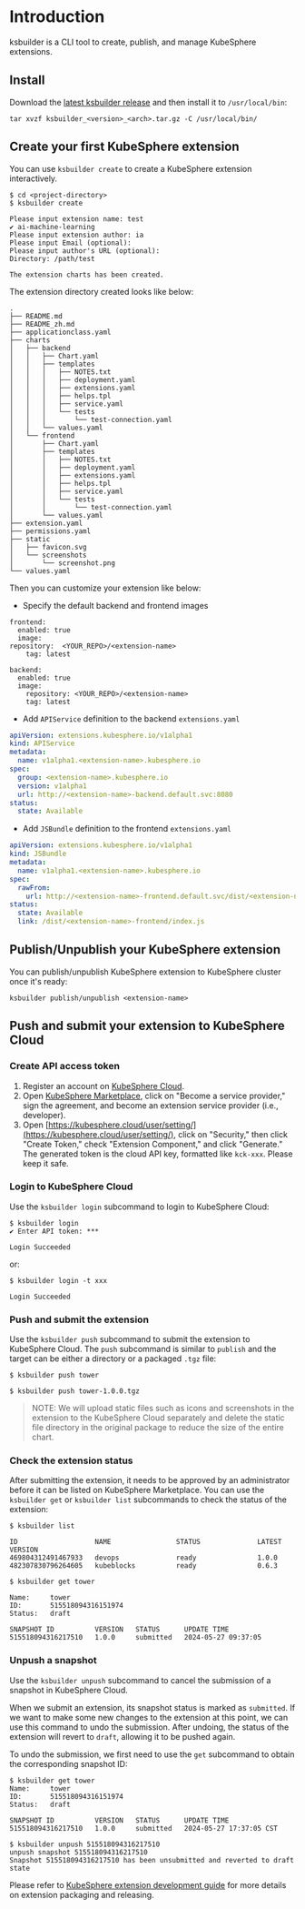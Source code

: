 # Introduction

ksbuilder is a CLI tool to create, publish, and manage KubeSphere extensions.

## Install

Download the [latest ksbuilder release](https://github.com/kubesphere/ksbuilder/releases) and then install it to `/usr/local/bin`:
```shell
tar xvzf ksbuilder_<version>_<arch>.tar.gz -C /usr/local/bin/
```

## Create your first KubeSphere extension

You can use `ksbuilder create` to create a KubeSphere extension interactively.

```
$ cd <project-directory>
$ ksbuilder create

Please input extension name: test
✔ ai-machine-learning
Please input extension author: ia
Please input Email (optional):
Please input author's URL (optional):
Directory: /path/test

The extension charts has been created.
```

The extension directory created looks like below:

```
.
├── README.md
├── README_zh.md
├── applicationclass.yaml
├── charts
│   ├── backend
│   │   ├── Chart.yaml
│   │   ├── templates
│   │   │   ├── NOTES.txt
│   │   │   ├── deployment.yaml
│   │   │   ├── extensions.yaml
│   │   │   ├── helps.tpl
│   │   │   ├── service.yaml
│   │   │   └── tests
│   │   │       └── test-connection.yaml
│   │   └── values.yaml
│   └── frontend
│       ├── Chart.yaml
│       ├── templates
│       │   ├── NOTES.txt
│       │   ├── deployment.yaml
│       │   ├── extensions.yaml
│       │   ├── helps.tpl
│       │   ├── service.yaml
│       │   └── tests
│       │       └── test-connection.yaml
│       └── values.yaml
├── extension.yaml
├── permissions.yaml
├── static
│   ├── favicon.svg
│   └── screenshots
│       └── screenshot.png
└── values.yaml
```

Then you can customize your extension like below:

- Specify the default backend and frontend images

```
frontend:
  enabled: true
  image:
repository:  <YOUR_REPO>/<extension-name>
    tag: latest

backend:
  enabled: true
  image:
    repository: <YOUR_REPO>/<extension-name>
    tag: latest
```

- Add `APIService` definition to the backend `extensions.yaml`

```yaml
apiVersion: extensions.kubesphere.io/v1alpha1
kind: APIService
metadata:
  name: v1alpha1.<extension-name>.kubesphere.io
spec:
  group: <extension-name>.kubesphere.io
  version: v1alpha1                                      
  url: http://<extension-name>-backend.default.svc:8080
status:
  state: Available
```

- Add `JSBundle` definition to the frontend `extensions.yaml`

```yaml
apiVersion: extensions.kubesphere.io/v1alpha1
kind: JSBundle
metadata:
  name: v1alpha1.<extension-name>.kubesphere.io
spec:
  rawFrom:
    url: http://<extension-name>-frontend.default.svc/dist/<extension-name>-frontend/index.js
status:
  state: Available
  link: /dist/<extension-name>-frontend/index.js
```

## Publish/Unpublish your KubeSphere extension

You can publish/unpublish KubeSphere extension to KubeSphere cluster once it's ready:

```shell
ksbuilder publish/unpublish <extension-name>
```

## Push and submit your extension to KubeSphere Cloud

### Create API access token

1. Register an account on [KubeSphere Cloud](https://kubesphere.cloud).
2. Open [KubeSphere Marketplace](https://kubesphere.co/marketplace/), click on "Become a service provider," sign the agreement, and become an extension service provider (i.e., developer).
3. Open [https://kubesphere.cloud/user/setting/](https://kubesphere.cloud/user/setting/), click on "Security," then click "Create Token," check "Extension Component," and click "Generate." The generated token is the cloud API key, formatted like `kck-xxx`. Please keep it safe.

### Login to KubeSphere Cloud

Use the `ksbuilder login` subcommand to login to KubeSphere Cloud:

```
$ ksbuilder login
✔ Enter API token: ***

Login Succeeded
```

or:

```
$ ksbuilder login -t xxx

Login Succeeded
```

### Push and submit the extension

Use the `ksbuilder push` subcommand to submit the extension to KubeSphere Cloud. The `push` subcommand is similar to `publish` and the target can be either a directory or a packaged `.tgz` file:

```
$ ksbuilder push tower

$ ksbuilder push tower-1.0.0.tgz
```

> NOTE: We will upload static files such as icons and screenshots in the extension to the KubeSphere Cloud separately
and delete the static file directory in the original package to reduce the size of the entire chart.

### Check the extension status

After submitting the extension, it needs to be approved by an administrator before it can be listed on KubeSphere Marketplace. You can use the `ksbuilder get` or `ksbuilder list` subcommands to check the status of the extension:

```
$ ksbuilder list

ID                   NAME                STATUS              LATEST VERSION
469804312491467933   devops              ready               1.0.0
482307830796264605   kubeblocks          ready               0.6.3
```

```
$ ksbuilder get tower

Name:     tower
ID:       515518094316151974
Status:   draft

SNAPSHOT ID          VERSION   STATUS      UPDATE TIME
515518094316217510   1.0.0     submitted   2024-05-27 09:37:05
```

### Unpush a snapshot

Use the `ksbuilder unpush` subcommand to cancel the submission of a snapshot in KubeSphere Cloud.

When we submit an extension, its snapshot status is marked as `submitted`. If we want to make some new changes to the extension at this point, we can use this command to undo the submission. After undoing, the status of the extension will revert to `draft`, allowing it to be pushed again.

To undo the submission, we first need to use the `get` subcommand to obtain the corresponding snapshot ID:

```
$ ksbuilder get tower
Name:     tower
ID:       515518094316151974
Status:   draft

SNAPSHOT ID          VERSION   STATUS      UPDATE TIME
515518094316217510   1.0.0     submitted   2024-05-27 17:37:05 CST

$ ksbuilder unpush 515518094316217510
unpush snapshot 515518094316217510
Snapshot 515518094316217510 has been unsubmitted and reverted to draft state
```

Please refer to [KubeSphere extension development guide](https://dev-guide.kubesphere.io/extension-dev-guide/en/packaging-and-release/) for more details on extension packaging and releasing.
